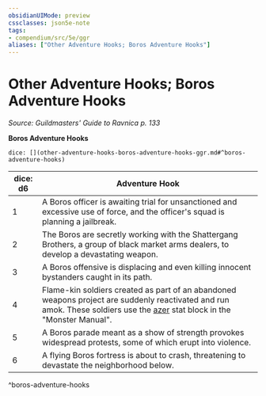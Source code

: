 ```yaml
---
obsidianUIMode: preview
cssclasses: json5e-note
tags:
- compendium/src/5e/ggr
aliases: ["Other Adventure Hooks; Boros Adventure Hooks"]
---
```

# Other Adventure Hooks; Boros Adventure Hooks
*Source: Guildmasters' Guide to Ravnica p. 133* 

**Boros Adventure Hooks**

`dice: [](other-adventure-hooks-boros-adventure-hooks-ggr.md#^boros-adventure-hooks)`

| dice: d6 | Adventure Hook |
|----------|----------------|
| 1 | A Boros officer is awaiting trial for unsanctioned and excessive use of force, and the officer's squad is planning a jailbreak. |
| 2 | The Boros are secretly working with the Shattergang Brothers, a group of black market arms dealers, to develop a devastating weapon. |
| 3 | A Boros offensive is displacing and even killing innocent bystanders caught in its path. |
| 4 | Flame-kin soldiers created as part of an abandoned weapons project are suddenly reactivated and run amok. These soldiers use the [azer](Mechanics/bestiary/elemental/azer.md) stat block in the "Monster Manual". |
| 5 | A Boros parade meant as a show of strength provokes widespread protests, some of which erupt into violence. |
| 6 | A flying Boros fortress is about to crash, threatening to devastate the neighborhood below. |
^boros-adventure-hooks